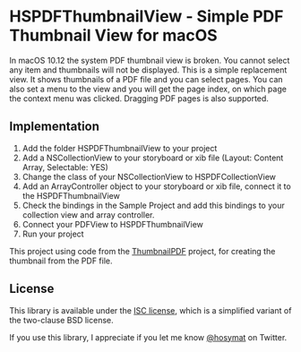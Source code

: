 # HSPDFThumbnailView - Simple PDF Thumbnail View for macOS

In macOS 10.12 the system PDF thumbnail view is broken. You cannot select any item and thumbnails will not be displayed.
This is a simple replacement view. It shows thumbnails of a PDF file and you can select pages. You can also set a menu to the view and you will get the page index, on which page the context menu was clicked. Dragging PDF pages is also supported.

## Implementation

1. Add the folder HSPDFThumbnailView to your project
2. Add a NSCollectionView to your storyboard or xib file (Layout: Content Array, Selectable: YES)
3. Change the class of your NSCollectionView to HSPDFCollectionView
4. Add an ArrayController object to your storyboard or xib file, connect it to the HSPDFThumbnailView
5. Check the bindings in the Sample Project and add this bindings to your collection view and array controller.
6. Connect your PDFView to HSPDFThumbnailView
7. Run your project


This project using code from the [ThumbnailPDF](https://github.com/cavalcante13/ThumbnailPDF) project, for creating the thumbnail from  the PDF file.


## License

This library is available under the [ISC license](http://choosealicense.com/licenses/isc/), which is a simplified variant of the two-clause BSD license.

If you use this library, I appreciate if you let me know [@hosymat](https://twitter.com/hosymat) on Twitter.

